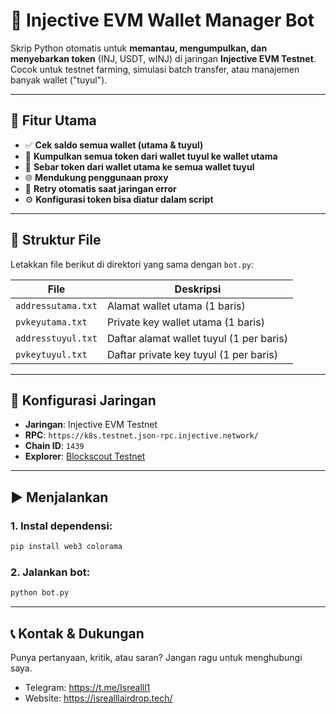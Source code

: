 # 💸 Injective EVM Wallet Manager Bot

Skrip Python otomatis untuk **memantau, mengumpulkan, dan menyebarkan token** (INJ, USDT, wINJ) di jaringan **Injective EVM Testnet**. Cocok untuk testnet farming, simulasi batch transfer, atau manajemen banyak wallet ("tuyul").

---

## 🚀 Fitur Utama

- ✅ **Cek saldo semua wallet (utama & tuyul)**
- 🔁 **Kumpulkan semua token dari wallet tuyul ke wallet utama**
- 🎯 **Sebar token dari wallet utama ke semua wallet tuyul**
- 🌐 **Mendukung penggunaan proxy**
- 🔄 **Retry otomatis saat jaringan error**
- ⚙️ **Konfigurasi token bisa diatur dalam script**

---

## 📁 Struktur File

Letakkan file berikut di direktori yang sama dengan `bot.py`:

| File               | Deskripsi                                      |
|--------------------|------------------------------------------------|
| `addressutama.txt` | Alamat wallet utama (1 baris)                 |
| `pvkeyutama.txt`   | Private key wallet utama (1 baris)            |
| `addresstuyul.txt` | Daftar alamat wallet tuyul (1 per baris)      |
| `pvkeytuyul.txt`   | Daftar private key tuyul (1 per baris)        |

---

## 🧪 Konfigurasi Jaringan

- **Jaringan**: Injective EVM Testnet  
- **RPC**: `https://k8s.testnet.json-rpc.injective.network/`  
- **Chain ID**: `1439`  
- **Explorer**: [Blockscout Testnet](https://testnet.blockscout.injective.network/)

---

## ▶️ Menjalankan

### 1. Instal dependensi:
```bash
pip install web3 colorama
```

### 2. Jalankan bot:
```bash
python bot.py
```

---

## 📞 Kontak & Dukungan
Punya pertanyaan, kritik, atau saran? Jangan ragu untuk menghubungi saya.

- Telegram: https://t.me/Isrealll1
- Website: https://isrealllairdrop.tech/
